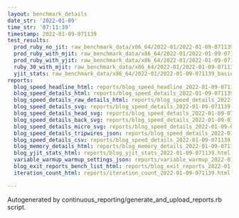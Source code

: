 ```yaml
---
layout: benchmark_details
date_str: '2022-01-09'
time_str: '07:11:39'
timestamp: 2022-01-09-071139
test_results:
  prod_ruby_no_jit: raw_benchmark_data/x86_64/2022-01/2022-01-09-071139_basic_benchmark_prod_ruby_no_jit.json
  prod_ruby_with_mjit: raw_benchmark_data/x86_64/2022-01/2022-01-09-071139_basic_benchmark_prod_ruby_with_mjit.json
  prod_ruby_with_yjit: raw_benchmark_data/x86_64/2022-01/2022-01-09-071139_basic_benchmark_prod_ruby_with_yjit.json
  ruby_30_with_mjit: raw_benchmark_data/x86_64/2022-01/2022-01-09-071139_basic_benchmark_ruby_30_with_mjit.json
  yjit_stats: raw_benchmark_data/x86_64/2022-01/2022-01-09-071139_basic_benchmark_yjit_stats.json
reports:
  blog_speed_headline_html: reports/blog_speed_headline_2022-01-09-071139.html
  blog_speed_details_html: reports/blog_speed_details_2022-01-09-071139.html
  blog_speed_details_raw_details_html: reports/blog_speed_details_2022-01-09-071139.raw_details.html
  blog_speed_details_svg: reports/blog_speed_details_2022-01-09-071139.svg
  blog_speed_details_head_svg: reports/blog_speed_details_2022-01-09-071139.head.svg
  blog_speed_details_back_svg: reports/blog_speed_details_2022-01-09-071139.back.svg
  blog_speed_details_micro_svg: reports/blog_speed_details_2022-01-09-071139.micro.svg
  blog_speed_details_tripwires_json: reports/blog_speed_details_2022-01-09-071139.tripwires.json
  blog_speed_details_csv: reports/blog_speed_details_2022-01-09-071139.csv
  blog_memory_details_html: reports/blog_memory_details_2022-01-09-071139.html
  blog_yjit_stats_html: reports/blog_yjit_stats_2022-01-09-071139.html
  variable_warmup_warmup_settings_json: reports/variable_warmup_2022-01-09-071139.warmup_settings.json
  blog_exit_reports_bench_list_html: reports/blog_exit_reports_2022-01-09-071139.bench_list.html
  iteration_count_html: reports/iteration_count_2022-01-09-071139.html

---
```

Autogenerated by continuous_reporting/generate_and_upload_reports.rb script.
